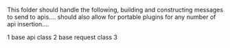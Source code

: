This folder should handle the following, building and constructing messages to send to apis.... should also allow for portable plugins for any number of api insertion.... 




1   base api class
2   base request class
3   